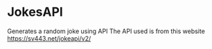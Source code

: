 # JokesAPI
Generates a random joke using API
The API used is from this website https://sv443.net/jokeapi/v2/
